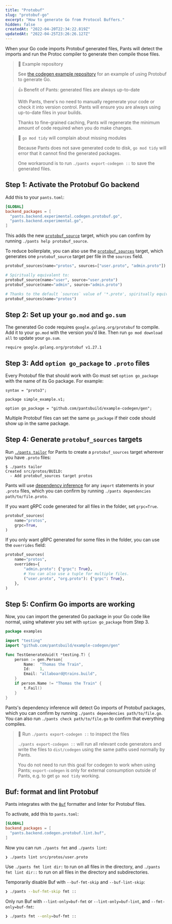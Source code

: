 ```yaml
---
title: "Protobuf"
slug: "protobuf-go"
excerpt: "How to generate Go from Protocol Buffers."
hidden: false
createdAt: "2022-04-20T22:34:22.819Z"
updatedAt: "2022-04-25T23:26:26.127Z"
---
```

When your Go code imports Protobuf generated files, Pants will detect the imports and run the Protoc compiler to generate then compile those files.

> 📘 Example repository
> 
> See [the codegen example repository](https://github.com/pantsbuild/example-codegen) for an example of using Protobuf to generate Go.

> 👍 Benefit of Pants: generated files are always up-to-date
> 
> With Pants, there's no need to manually regenerate your code or check it into version control. Pants will ensure you are always using up-to-date files in your builds.
> 
> Thanks to fine-grained caching, Pants will regenerate the minimum amount of code required when you do make changes.

> 🚧 `go mod tidy` will complain about missing modules
> 
> Because Pants does not save generated code to disk, `go mod tidy` will error that it cannot find the generated packages.
> 
> One workaround is to run `./pants export-codegen ::` to save the generated files.

Step 1: Activate the Protobuf Go backend
----------------------------------------

Add this to your `pants.toml`:

```toml pants.toml
[GLOBAL]
backend_packages = [
  "pants.backend.experimental.codegen.protobuf.go",
  "pants.backend.experimental.go",
]
```

This adds the new [`protobuf_source`](doc:reference-protobuf_source) target, which you can confirm by running `./pants help protobuf_source`. 

To reduce boilerplate, you can also use the [`protobuf_sources`](doc:reference-protobuf_sources) target, which generates one `protobuf_source` target per file in the `sources` field.

```python BUILD
protobuf_sources(name="protos", sources=["user.proto", "admin.proto"])

# Spiritually equivalent to:
protobuf_source(name="user", source="user.proto")
protobuf_source(name="admin", source="admin.proto")

# Thanks to the default `sources` value of '*.proto', spiritually equivalent to:
protobuf_sources(name="protos")
```

Step 2: Set up your `go.mod` and `go.sum`
-----------------------------------------

The generated Go code requires `google.golang.org/protobuf` to compile. Add it to your `go.mod` with the version you'd like. Then run `go mod download all` to update your `go.sum`.

```text go.mod
require google.golang.org/protobuf v1.27.1
```

Step 3: Add `option go_package` to `.proto` files
-------------------------------------------------

Every Protobuf file that should work with Go must set `option go_package` with the name of its Go package. For example:

```text src/protos/example/v1/person.proto
syntax = "proto3";

package simple_example.v1;

option go_package = "github.com/pantsbuild/example-codegen/gen";
```

Multiple Protobuf files can set the same `go_package` if their code should show up in the same package.

Step 4: Generate `protobuf_sources` targets
-------------------------------------------

Run [`./pants tailor`](doc:initial-configuration#5-generate-build-files) for Pants to create a `protobuf_sources` target wherever you have `.proto` files:

```
$ ./pants tailor
Created src/protos/BUILD:
  - Add protobuf_sources target protos
```

Pants will use [dependency inference](doc:targets) for any `import` statements in your `.proto` files, which you can confirm by running `./pants dependencies path/to/file.proto`.

If you want gRPC code generated for all files in the folder, set `grpc=True`.

```python src/proto/example/BUILD
protobuf_sources(
    name="protos",
    grpc=True,
)
```

If you only want gRPC generated for some files in the folder, you can use the `overrides` field:

```python src/proto/example/BUILD
protobuf_sources(
    name="protos",
    overrides={
        "admin.proto": {"grpc": True},
        # You can also use a tuple for multiple files.
        ("user.proto", "org.proto"): {"grpc": True},
    },
)
```

Step 5: Confirm Go imports are working
--------------------------------------

Now, you can import the generated Go package in your Go code like normal, using whatever you set with `option go_package` from Step 3.

```go src/go/examples/proto_test.go
package examples

import "testing"
import "github.com/pantsbuild/example-codegen/gen"

func TestGenerateUuid(t *testing.T) {
	person := gen.Person{
		Name:  "Thomas the Train",
		Id:    1,
		Email: "allaboard@trains.build",
	}
	if person.Name != "Thomas the Train" {
		t.Fail()
	}
}
```

Pants's dependency inference will detect Go imports of Protobuf packages, which you can confirm by running `./pants dependencies path/to/file.go`. You can also run `./pants check path/to/file.go` to confirm that everything compiles.

> 📘 Run `./pants export-codegen ::` to inspect the files
> 
> `./pants export-codegen ::` will run all relevant code generators and write the files to `dist/codegen` using the same paths used normally by Pants.
> 
> You do not need to run this goal for codegen to work when using Pants; `export-codegen` is only for external consumption outside of Pants, e.g. to get `go mod tidy` working.

Buf: format and lint Protobuf
-----------------------------

Pants integrates with the [`Buf`](https://buf.build/blog/introducing-buf-format) formatter and linter for Protobuf files.

To activate, add this to `pants.toml`:

```toml pants.toml
[GLOBAL]
backend_packages = [
  "pants.backend.codegen.protobuf.lint.buf",
]
```

Now you can run `./pants fmt` and `./pants lint`:

```
❯ ./pants lint src/protos/user.proto
```

Use `./pants fmt lint dir:` to run on all files in the directory, and `./pants fmt lint dir::` to run on all files in the directory and subdirectories.

Temporarily disable Buf with `--buf-fmt-skip` and `--buf-lint-skip`:

```bash
❯ ./pants --buf-fmt-skip fmt ::
```

Only run Buf with `--lint-only=buf-fmt` or `--lint-only=buf-lint`, and `--fmt-only=buf-fmt`:

```bash
❯ ./pants fmt --only=buf-fmt ::
```
